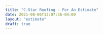 ```yaml
---
title: "C-Star Roofing - For An Estimate"
date: 2021-08-06T13:07:36-04:00
layout: "estimate"
draft: true
---
```


